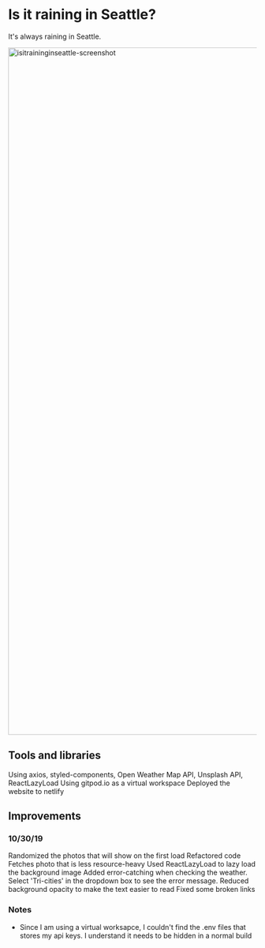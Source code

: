 # Is it raining in Seattle?
It's always raining in Seattle.

<img width="1392" alt="isitraininginseattle-screenshot" src="https://user-images.githubusercontent.com/26034240/56846009-5a337300-687e-11e9-9ad5-dfda0bc4fc44.png">

## Tools and libraries
Using axios, styled-components, Open Weather Map API, Unsplash API, ReactLazyLoad
Using gitpod.io as a virtual workspace
Deployed the website to netlify

## Improvements
### 10/30/19
Randomized the photos that will show on the first load
Refactored code
Fetches photo that is less resource-heavy
Used ReactLazyLoad to lazy load the background image
Added error-catching when checking the weather. Select 'Tri-cities' in the dropdown box to see the error message.
Reduced background opacity to make the text easier to read
Fixed some broken links

### Notes
- Since I am using a virtual worksapce, I couldn't find the .env files that stores my api keys. I understand it needs to be hidden in a normal build
